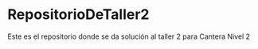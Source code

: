 # RepositorioDeTaller2
Este es el repositorio donde se da solución al taller 2 para Cantera Nivel 2
